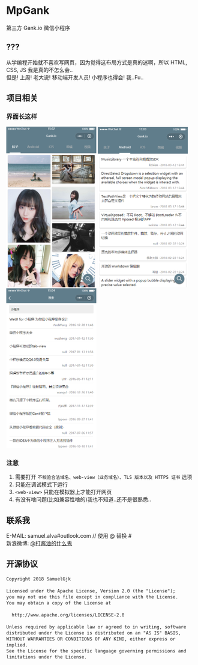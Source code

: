 # MpGank
第三方 Gank.io 微信小程序

## ???
从学编程开始就不喜欢写网页，因为觉得这布局方式是真的迷啊，所以 HTML, CSS, JS 我是真的不怎么会..  
但是! 上周! 老大说! 移动端开发人员! 小程序也得会! 我..Fu..

## 项目相关
### 界面长这样
<p>
<img src="/screenshots/1.png" width="240"/>
<img src="/screenshots/2.png" width="240"/>
<img src="/screenshots/0.png" width="240"/>
</p>

### 注意
1. 需要打开 ```不校验合法域名、web-view（业务域名）、TLS 版本以及 HTTPS 证书``` 选项
2. 只能在调试模式下运行
3. ```<web-view>``` 只能在模拟器上才能打开网页
4. 有没有啥问题(比如兼容性啥的)我也不知道..还不是很熟悉..

## 联系我
E-MAIL: samuel.alva#outlook.com // 使用 @ 替换 #  
新浪微博: [@打酱油的什么鬼](http://weibo.com/234394146)

## 开源协议
    Copyright 2018 SamuelGjk

    Licensed under the Apache License, Version 2.0 (the "License");
    you may not use this file except in compliance with the License.
    You may obtain a copy of the License at

      http://www.apache.org/licenses/LICENSE-2.0

    Unless required by applicable law or agreed to in writing, software
    distributed under the License is distributed on an "AS IS" BASIS,
    WITHOUT WARRANTIES OR CONDITIONS OF ANY KIND, either express or implied.
    See the License for the specific language governing permissions and
    limitations under the License.

